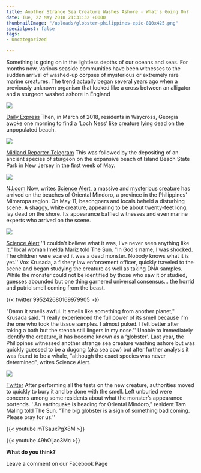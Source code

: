```yaml
---
title: Another Strange Sea Creature Washes Ashore - What's Going On?
date: Tue, 22 May 2018 21:31:32 +0000
thumbnailImage: "/uploads/globster-philippines-epic-810x425.png"
specialpost: false
tags:
- Uncategorized

---
```

Something is going on in the lightless depths of our oceans and seas. For months now, various seaside communities have been witnesses to the sudden arrival of washed-up corpses of mysterious or extremely rare marine creatures. The trend actually began several years ago when a previously unknown organism that looked like a cross between an alligator and a sturgeon washed ashore in England

![](http://newsattorneys.staging.wpengine.com/wp-content/uploads/2018/05/mystery-fish.jpg)

[Daily Express](https://cdn.images.express.co.uk/img/dynamic/1/590x/secondary/find-327024.jpg) Then, in March of 2018, residents in Waycross, Georgia awoke one morning to find a ‘Loch Ness’ like creature lying dead on the unpopulated beach.

![](http://newsattorneys.staging.wpengine.com/wp-content/uploads/2018/05/mystery-fish-waycross-ga.jpg)

[Midland Reporter-Telegram](https://www.mrt.com/weird/article/Mysterious-Nessie-like-sea-creature-washes-up-12764833.php) This was followed by the depositing of an ancient species of sturgeon on the expansive beach of Island Beach State Park in New Jersey in the first week of May.

![](http://newsattorneys.staging.wpengine.com/wp-content/uploads/2018/05/mystery-fish-nj.jpg)

[NJ.com](https://image.nj.com/home/njo-media/width600/img/ocean_impact/photo/STURGEON03.jpg) Now, writes [Science Alert](https://www.sciencealert.com/massive-hairy-globster-washes-ashore-philippines-unidentified-sea-monster-whale), a massive and mysterious creature has arrived on the beaches of Oriental Mindoro, a province in the Philippines' Mimaropa region. On May 11, beachgoers and locals beheld a disturbing scene. A shaggy, white creature, appearing to be about twenty-feet long, lay dead on the shore. Its appearance baffled witnesses and even marine experts who arrived on the scene.

![](http://newsattorneys.staging.wpengine.com/wp-content/uploads/2018/05/mystery-fish-globster-philippines-1024x415.jpg)

[Science Alert](https://www.sciencealert.com/massive-hairy-globster-washes-ashore-philippines-unidentified-sea-monster-whale) ''I couldn't believe what it was, I've never seen anything like it," local woman Imelda Mariz told The Sun. "In God's name, I was shocked. The children were scared it was a dead monster. Nobody knows what it is yet.'' Vox Krusada, a fishery law enforcement officer, quickly traveled to the scene and began studying the creature as well as taking DNA samples. While the monster could not be identified by those who saw it or studied, guesses abounded but one thing garnered universal consensus... the horrid and putrid smell coming from the beast.

{{< twitter 995242680169979905 >}}

"Damn it smells awful. It smells like something from another planet," Krusada said. "I really experienced the full power of its smell because I'm the one who took the tissue samples. I almost puked. I felt better after taking a bath but the stench still lingers in my nose.'' Unable to immediately identify the creature, it has become known as a ‘globster’. Last year, the Philippines witnessed another strange sea creature washing ashore but was quickly guessed to be a dugong (aka sea cow) but after further analysis it was found to be a whale, “although the exact species was never determined”, writes Science Alert.

![](http://newsattorneys.staging.wpengine.com/wp-content/uploads/2018/05/mystery-fish-philippines.jpg) 

[Twitter](https://twitter.com/ruffaluci08/status/834931311735275521) After performing all the tests on the new creature, authorities moved to quickly to bury it and be done with the smell. Left unburied were concerns among some residents about what the monster’s appearance portends. ''An earthquake is heading for Oriental Mindoro," resident Tam Maling told The Sun. "The big globster is a sign of something bad coming. Please pray for us.''

{{< youtube mTSauxPgX8M >}}

{{< youtube 49hOijao3Mc >}}

**What do you think?**

Leave a comment on our Facebook Page